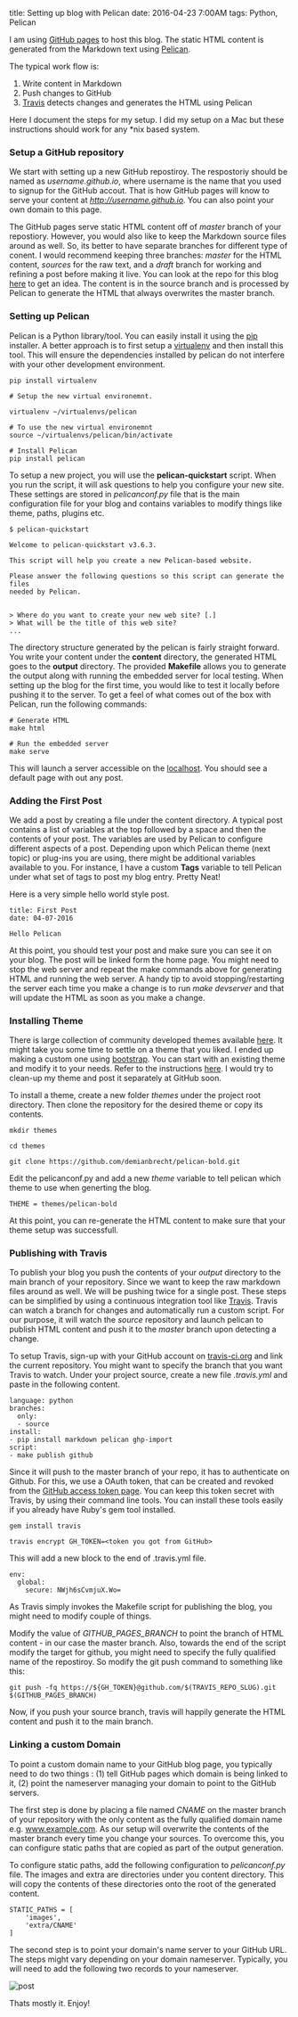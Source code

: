 title: Setting up blog with Pelican
date: 2016-04-23 7:00AM
tags: Python, Pelican

I am using [GitHub pages](https://pages.github.com/) to host this blog. The static HTML content is generated from the Markdown text using [Pelican](http://blog.getpelican.com/).  

The typical work flow is:

1. Write content in Markdown
2. Push changes to GitHub 
3. [Travis](https://travis-ci.org/) detects changes and generates the HTML using Pelican

Here I document the steps for my setup. I did my setup on a Mac but these instructions should work for any *nix based system.

### Setup a GitHub repository 

We start with setting up a new GitHub repostiroy. The respostoriy should be named as *username.github.io*, where username is the name that you used to signup for the GitHub accout. That is how GitHub pages will know to serve your content at *http://username.github.io*. You can also point your own domain to this page. 

The GitHub pages serve static HTML content off of *master* branch of your repostiory. However, you would also like to keep the Markdown source files around as well. So, its better to have separate branches  for different type of conent. I would recommend keeping three branches: *master* for the HTML content, *sources* for the raw text, and a *draft* branch for working and refining a post before making it live. You can look at the repo for this blog [here](https://github.com/nine2five/nine2five.github.io) to get an idea. The content is in the source branch and is processed by Pelican to generate the HTML that always overwrites the master branch. 

### Setting up Pelican

Pelican is a Python library/tool. You can easily install it using the [pip](https://pip.pypa.io/en/stable/installing/) installer. A better approach is to first setup a [virtualenv](https://virtualenv.pypa.io/en/latest/) and then install this tool. This will ensure the dependencies installed by pelican do not interfere with your other development environment.  


```
pip install virtualenv

# Setup the new virtual environemnt. 

virtualenv ~/virtualenvs/pelican

# To use the new virtual environemnt
source ~/virtualenvs/pelican/bin/activate

# Install Pelican
pip install pelican

```

To setup a new project, you will use the **pelican-quickstart** script. When you run the script, it will ask questions to help you configure your new site. These settings are stored in *pelicanconf.py* file that is the main configuration file for your blog and contains variables to modify things like theme, paths, plugins etc. 


```
$ pelican-quickstart 

Welcome to pelican-quickstart v3.6.3.

This script will help you create a new Pelican-based website.

Please answer the following questions so this script can generate the files
needed by Pelican.

    
> Where do you want to create your new web site? [.] 
> What will be the title of this web site? 
...

```

The directory structure generated by the pelican is fairly straight forward. You write your content under the **content** directory, the generated HTML goes to the **output** directory. The provided **Makefile** allows you to generate the output along with running the embedded server for local testing. When setting up the blog for the first time, you would like to test it locally before pushing it to the server. To get a feel of what comes out of the box with Pelican, run the following commands:

```
# Generate HTML 
make html 

# Run the embedded server
make serve
```

This will launch a server accessible on the [localhost](http://localhost:8080). You should see a default page with out any post. 

### Adding the First Post

We add a post by creating a file under the content directory. A typical post contains a list of variables at the top followed by a space and then the contents of your post. The variables are used by Pelican to configure different aspects of a post.  Depending upon which Pelican theme (next topic) or plug-ins you are using, there might be additional variables available to you. For instance, I have a custom **Tags** variable to tell Pelican under what set of tags to post my blog entry. Pretty Neat! 

Here is a very simple hello world style post. 

```
title: First Post
date: 04-07-2016

Hello Pelican
```

At this point, you should test your post and make sure you can see it on your blog. The post will be linked form the home page. You might need to stop the web server and repeat the make commands above for generating HTML and running the web server. A handy tip to avoid stopping/restarting the server each time you make a change is to run *make devserver* and that will update the HTML as soon as you make a change. 

### Installing Theme

There is large collection of community developed themes available [here](https://github.com/getpelican/pelican-themes). It might take you some time to settle on a theme that you liked. I ended up making a custom one using [bootstrap](http://getbootstrap.com/). You can start with an existing theme and modify it to your needs. Refer to the instructions [here](http://docs.getpelican.com/en/3.6.3/themes.html). I would try to clean-up my theme and post it separately at GitHub soon. 

To install a theme, create a new folder *themes* under the project root directory. Then clone the repository for the desired theme or copy its contents. 


```
mkdir themes

cd themes

git clone https://github.com/demianbrecht/pelican-bold.git
```

Edit the pelicanconf.py and add a new *theme* variable to tell pelican which theme to use when generting the blog. 

```
THEME = themes/pelican-bold
```

At this point, you can re-generate the HTML content to make sure that your theme setup was successfull. 

### Publishing with Travis

To publish your blog you push the contents of your *output* directory to the main branch of your repository. Since we want to keep the raw markdown files around as well. We will be pushing twice for a single post. These steps can be simplified by using a continuous integration tool like [Travis](https://travis-ci.org/). Travis can watch a branch for changes and automatically run a custom script. For our purpose, it will watch the *source* repository and launch pelican to publish HTML content and push it to the *master* branch upon detecting a change. 

To setup Travis, sign-up with your GitHub account on [travis-ci.org](https://travis-ci.org/) and link the current repository. You might want to specify the branch that you want Travis to watch.  Under your project source, create a new file *.travis.yml* and paste in the following content. 

```
language: python
branches:
  only:
  - source
install:
- pip install markdown pelican ghp-import
script:
- make publish github

```

Since it will push to the master branch of your repo, it has to authenticate on Github. For this, we use a OAuth token, that can be created and revoked from the [GitHub access token page](https://github.com/settings/tokens). You can keep this token secret with Travis, by using their command line tools. You can install these tools easily if you already have Ruby's gem tool installed. 

```
gem install travis

travis encrypt GH_TOKEN=<token you got from GitHub>
```

This will add a new block to the end of .travis.yml file.

```
env:
  global:
    secure: NWjh6sCvmjuX.Wo=
```

As Travis simply invokes the Makefile script for publishing the blog, you might need to modify couple of things. 

Modify the value of *GITHUB_PAGES_BRANCH* to point the branch of HTML content - in our case the master branch. Also, towards the end of the script modify the target for github, you might need to specify the fully qualified name of the repostiroy. So modify the git push command to something like this:

```
git push -fq https://${GH_TOKEN}@github.com/$(TRAVIS_REPO_SLUG).git  $(GITHUB_PAGES_BRANCH)
```

 Now, if you push your source branch, travis will happily generate the HTML content and push it to the main branch. 

### Linking a custom Domain

To point a custom domain name to your GitHub blog page, you typically need to do two things : (1) tell GitHub pages which domain is being linked to it, (2) point the nameserver managing your domain to point to the GitHub servers. 

The first step is done by placing a file named *CNAME* on the master branch of your repository with the only content as the fully qualified domain name e.g. www.example.com. As our setup will overwrite the contents of the master branch every time you change your sources. To overcome this, you can configure static paths that are copied as part of the output generation. 

To configure static paths, add the following configuration to *pelicanconf.py* file. The images and extra are directories under you content directory. This will copy the contents of these directories onto the root of the generated content. 

```
STATIC_PATHS = [
	'images',
	'extra/CNAME'
]
```

The second step is to point your domain's name server to your GitHub URL. The steps might vary depending on your domain nameserver. Typically, you will need to add the following two records to your nameserver.

![post](/images/setting-up-pelican-site/dns.png)

Thats mostly it. Enjoy!
